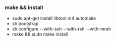 ### make && install
- sudo apt-get install libtool m4 automake
- sh bootstrap
- sh configure --with-ssh --with-rsh --with-mrsh
- make && sudo make install
